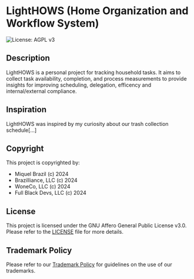 # LightHOWS (Home Organization and Workflow System)
![License: AGPL v3](https://img.shields.io/badge/License-AGPL%20v3-blue.svg)

## Description

LightHOWS is a personal project for tracking household tasks. It aims to collect task availability, completion, and process
measurements to provide insights for improving scheduling, delegation, efficency and internal/external compliance.

## Inspiration

LightHOWS was inspired by my curiosity about our trash collection schedule[...]

## Copyright

This project is copyrighted by:

- Miquel Brazil (c) 2024
- Brazilliance, LLC (c) 2024
- WoneCo, LLC (c) 2024
- Full Black Devs, LLC (c) 2024

## License

This project is licensed under the GNU Affero General Public License v3.0. Please refer to the [LICENSE](LICENSE) file for more details.

## Trademark Policy

Please refer to our [Trademark Policy](TRADEMARK_POLICY.md) for guidelines on the use of our trademarks.
